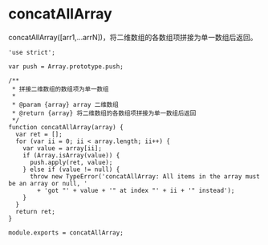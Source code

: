 # concatAllArray

concatAllArray([arr1,...arrN])，将二维数组的各数组项拼接为单一数组后返回。

    'use strict';

    var push = Array.prototype.push;

    /**
     * 拼接二维数组的数组项为单一数组
     *
     * @param {array} array 二维数组
     * @return {array} 将二维数组的各数组项拼接为单一数组后返回
     */
    function concatAllArray(array) {
      var ret = [];
      for (var ii = 0; ii < array.length; ii++) {
        var value = array[ii];
        if (Array.isArray(value)) {
          push.apply(ret, value);
        } else if (value != null) {
          throw new TypeError('concatAllArray: All items in the array must be an array or null, ' 
            + 'got "' + value + '" at index "' + ii + '" instead');
        }
      }
      return ret;
    }

    module.exports = concatAllArray;